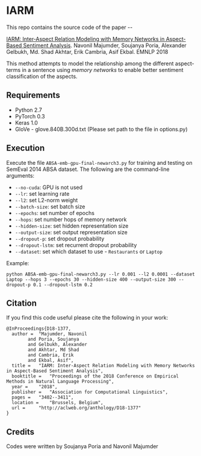 # IARM
This repo contains the source code of the paper --

[IARM: Inter-Aspect Relation Modeling with Memory Networks in Aspect-Based Sentiment Analysis](http://aclweb.org/anthology/D18-1377).
Navonil Majumder, Soujanya Poria, Alexander Gelbukh, Md. Shad Akhtar, Erik Cambria, Asif Ekbal. EMNLP 2018

This method attempts to model the relationship among the different aspect-terms in a sentence using _memory networks_ to enable better sentiment classification of the aspects.

## Requirements

- Python 2.7
- PyTorch 0.3
- Keras 1.0
- GloVe - glove.840B.300d.txt (Please set path to the file in options.py)

## Execution

Execute the file `ABSA-emb-gpu-final-newarch3.py` for training and testing on SemEval 2014 ABSA dataset.
The following are the command-line arguments:
- `--no-cuda`: GPU is not used
- `--lr`: set learning rate
- `--l2`: set L2-norm weight
- `--batch-size`: set batch size
- `--epochs`: set number of epochs
- `--hops`: set number hops of memory network
- `--hidden-size`: set hidden representation size
- `--output-size`: set output representation size
- `--dropout-p`: set dropout probability
- `--dropout-lstm`: set recurrent dropout probability
- `--dataset`: set which dataset to use - `Restaurants` or `Laptop`

Example:
```
python ABSA-emb-gpu-final-newarch3.py --lr 0.001 --l2 0.0001 --dataset Laptop --hops 3 --epochs 30 --hidden-size 400 --output-size 300 --dropout-p 0.1 --dropout-lstm 0.2
```
## Citation
If you find this code useful please cite the following in your work:
```
@InProceedings{D18-1377,
  author = 	"Majumder, Navonil
		and Poria, Soujanya
		and Gelbukh, Alexander
		and Akhtar, Md Shad
		and Cambria, Erik
		and Ekbal, Asif",
  title = 	"IARM: Inter-Aspect Relation Modeling with Memory Networks in Aspect-Based Sentiment Analysis",
  booktitle = 	"Proceedings of the 2018 Conference on Empirical Methods in Natural Language Processing",
  year = 	"2018",
  publisher = 	"Association for Computational Linguistics",
  pages = 	"3402--3411",
  location = 	"Brussels, Belgium",
  url = 	"http://aclweb.org/anthology/D18-1377"
}
```
## Credits
Codes were written by Soujanya Poria and Navonil Majumder 
